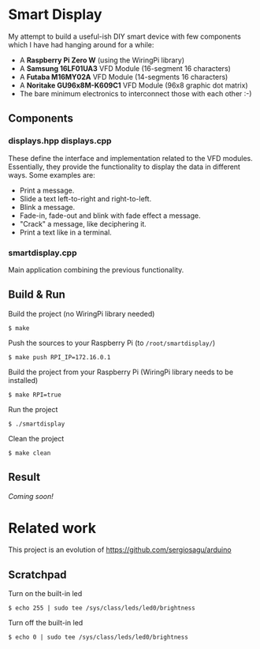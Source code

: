 # Smart Display
My attempt to build a useful-ish DIY smart device with few components which I have had hanging around for a while:
- A **Raspberry Pi Zero W** (using the WiringPi library)
- A **Samsung 16LF01UA3** VFD Module (16-segment 16 characters)
- A **Futaba M16MY02A** VFD Module (14-segments 16 characters)
- A **Noritake GU96x8M-K609C1** VFD Module (96x8 graphic dot matrix)
- The bare minimum electronics to interconnect those with each other :-)
## Components
### displays.hpp displays.cpp
These define the interface and implementation related to the VFD modules. Essentially, they provide the functionality to display the data in different ways. Some examples are:
- Print a message.
- Slide a text left-to-right and right-to-left.
- Blink a message.
- Fade-in, fade-out and blink with fade effect a message.
- "Crack" a message, like deciphering it.
- Print a text like in a terminal.
### smartdisplay.cpp
Main application combining the previous functionality.
## Build & Run
Build the project (no WiringPi library needed)
```
$ make
```
Push the sources to your Raspberry Pi (to `/root/smartdisplay/`)
```
$ make push RPI_IP=172.16.0.1
```
Build the project from your Raspberry Pi (WiringPi library needs to be installed)
```
$ make RPI=true
```
Run the project
```
$ ./smartdisplay
```
Clean the project
```
$ make clean
```
## Result
*Coming soon!*
# Related work
This project is an evolution of https://github.com/sergiosagu/arduino

## Scratchpad
Turn on the built-in led
```
$ echo 255 | sudo tee /sys/class/leds/led0/brightness
```
Turn off the built-in led
```
$ echo 0 | sudo tee /sys/class/leds/led0/brightness
```